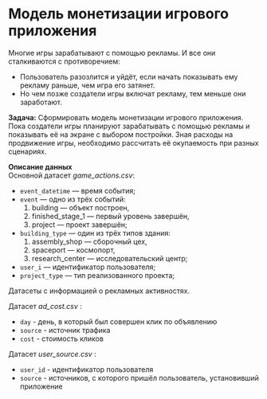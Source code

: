 # Модель монетизации игрового приложения

Многие игры зарабатывают с помощью рекламы. И все они сталкиваются с противоречием:
- Пользователь разозлится и уйдёт, если начать показывать ему рекламу раньше, чем игра его затянет.
- Но  чем позже создатели игры включат рекламу, тем меньше они заработают.

**Задача:** Сформировать модель монетизации игрового приложения.
Пока создатели игры планируют зарабатывать с помощью рекламы и показывать её на экране c выбором постройки.
Зная расходы на продвижение игры, необходимо рассчитать её окупаемость при разных сценариях.

**Описание данных**  
Основной датасет *game_actions.csv*:

- `event_datetime` — время события;
- `event` — одно из трёх событий:
    1. building — объект построен,
    2. finished_stage_1 — первый уровень завершён,
    3. project — проект завершён;
- `building_type` — один из трёх типов здания:
    1. assembly_shop — сборочный цех,
    2. spaceport — космопорт,
    3. research_center — исследовательский центр;
- `user_i` — идентификатор пользователя;
- `project_type` — тип реализованного проекта;

Датасеты с информацией о рекламных активностях.

Датасет *ad_cost.csv* :

- `day` - день, в который был совершен клик по объявлению
- `source` - источник трафика
- `cost` - стоимость кликов

Датасет *user_source.csv* :

- `user_id` - идентификатор пользователя
- `source` - источников, с которого пришёл пользователь, установивший приложение